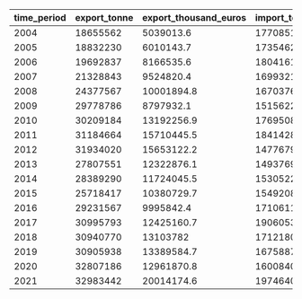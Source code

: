 | time_period | export_tonne | export_thousand_euros | import_tonne | import_thousand_euros |
| ----------- | ------------ | --------------------- | ------------ | --------------------- |
| 2004 | 18655562 | 5039013.6 | 17708518 | 5579673.9 |
| 2005 | 18832230 | 6010143.7 | 17354622 | 5862903.7 |
| 2006 | 19692837 | 8166535.6 | 18041614 | 9276452.5 |
| 2007 | 21328843 | 9524820.4 | 16993218 | 10403432.8 |
| 2008 | 24377567 | 10001894.8 | 16703767 | 10077037.9 |
| 2009 | 29778786 | 8797932.1 | 15156227 | 5747534.2 |
| 2010 | 30209184 | 13192256.9 | 17695080 | 9529343.2 |
| 2011 | 31184664 | 15710445.5 | 18414289 | 11845246.4 |
| 2012 | 31934020 | 15653122.2 | 14776790 | 11018539.8 |
| 2013 | 27807551 | 12322876.1 | 14937692 | 10161340.8 |
| 2014 | 28389290 | 11724045.5 | 15305226 | 9504259.2 |
| 2015 | 25718417 | 10380729.7 | 15492087 | 9103496.1 |
| 2016 | 29231567 | 9995842.4 | 17106115 | 8934971.5 |
| 2017 | 30995793 | 12425160.7 | 19060531 | 9698732.2 |
| 2018 | 30940770 | 13103782 | 17121800 | 12145856.7 |
| 2019 | 30905938 | 13389584.7 | 16758875 | 12847212.8 |
| 2020 | 32807186 | 12961870.8 | 16008408 | 13467221.3 |
| 2021 | 32983442 | 20014174.6 | 19746409 | 19011603.7 |
